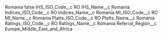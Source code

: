 <?xml version="1.0" encoding="UTF-8"?>
<CustomMetadata xmlns="http://soap.sforce.com/2006/04/metadata" xmlns:xsi="http://www.w3.org/2001/XMLSchema-instance" xmlns:xsd="http://www.w3.org/2001/XMLSchema">
    <label>Romania</label>
    <protected>false</protected>
    <values>
        <field>IHS_ISO_Code__c</field>
        <value xsi:type="xsd:string">RO</value>
    </values>
    <values>
        <field>IHS_Name__c</field>
        <value xsi:type="xsd:string">Romania</value>
    </values>
    <values>
        <field>Indices_ISO_Code__c</field>
        <value xsi:type="xsd:string">RO</value>
    </values>
    <values>
        <field>Indices_Name__c</field>
        <value xsi:type="xsd:string">Romania</value>
    </values>
    <values>
        <field>MI_ISO_Code__c</field>
        <value xsi:type="xsd:string">RO</value>
    </values>
    <values>
        <field>MI_Name__c</field>
        <value xsi:type="xsd:string">Romania</value>
    </values>
    <values>
        <field>Platts_ISO_Code__c</field>
        <value xsi:type="xsd:string">RO</value>
    </values>
    <values>
        <field>Platts_Name__c</field>
        <value xsi:type="xsd:string">Romania</value>
    </values>
    <values>
        <field>Ratings_ISO_Code__c</field>
        <value xsi:type="xsd:string">RO</value>
    </values>
    <values>
        <field>Ratings_Name__c</field>
        <value xsi:type="xsd:string">Romania</value>
    </values>
    <values>
        <field>Referral_Region__c</field>
        <value xsi:type="xsd:string">Europe_Middle_East_and_Africa</value>
    </values>
</CustomMetadata>
